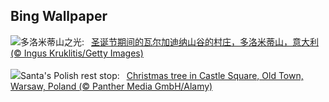 ## Bing Wallpaper
![](https://www.bing.com/th?id=OHR.ValGardenaItaly_ZH-CN2405437494_UHD.jpg&w=1000)多洛米蒂山之光:&nbsp;&ensp;[圣诞节期间的瓦尔加迪纳山谷的村庄，多洛米蒂山，意大利 (© Ingus Kruklitis/Getty Images)](https://www.bing.com/th?id=OHR.ValGardenaItaly_ZH-CN2405437494_UHD.jpg)
<br><br/>
![](https://www.bing.com/th?id=OHR.WarsawChristmas_EN-US8819312496_UHD.jpg&w=1000)Santa's Polish rest stop:&nbsp;&ensp;[Christmas tree in Castle Square, Old Town, Warsaw, Poland (© Panther Media GmbH/Alamy)](https://www.bing.com/th?id=OHR.WarsawChristmas_EN-US8819312496_UHD.jpg)
<br><br/>
